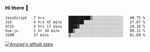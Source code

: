 ### Hi there 👋



<!--
**webB1an/webB1an** is a ✨ _special_ ✨ repository because its `README.md` (this file) appears on your GitHub profile.

Here are some ideas to get you started:

- 🔭 I’m currently working on ...
- 🌱 I’m currently learning ...
- 👯 I’m looking to collaborate on ...
- 🤔 I’m looking for help with ...
- 💬 Ask me about ...
- 📫 How to reach me: ...
- 😄 Pronouns: ...
- ⚡ Fun fact: ...
-->

<!--START_SECTION:waka-->
```text
JavaScript   7 hrs           ██████████▒░░░░░░░░░░░░░░   40.75 % 
JSX          4 hrs 47 mins   ███████░░░░░░░░░░░░░░░░░░   27.87 % 
SCSS         3 hrs 17 mins   ████▓░░░░░░░░░░░░░░░░░░░░   19.16 % 
Vue.js       1 hr 34 mins    ██▒░░░░░░░░░░░░░░░░░░░░░░   09.11 % 
JSON         17 mins         ▒░░░░░░░░░░░░░░░░░░░░░░░░   01.69 % 
```
<!--END_SECTION:waka-->


[![Anurag's github stats](https://github-readme-stats.vercel.app/api?username=webB1an&show_icons=true&theme=radical)](https://github.com/anuraghazra/github-readme-stats)

